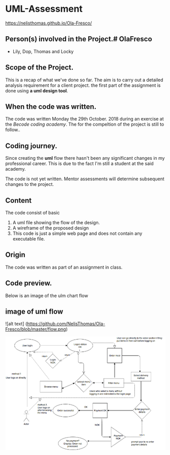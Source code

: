 # UML-Assessment
https://nelisthomas.github.io/Ola-Fresco/


## Person(s) involved in the Project.# OlaFresco


- Lily, Dop, Thomas and Locky 

## Scope of the Project.

This is a recap of what we've done so far. The aim is to carry out a detailed analysis requirement for a client project. the first part of the assignment is done using **a uml design  tool**.

## When the code was written.

The code was written Monday the 29th October. 2018 during an exercise at the _Becode coding academy_. The for the compeltion of the project is still to follow..
 
## Coding journey.

Since creating the **uml** flow there hasn't been any significant changes in my professional career. This is due to the fact I'm still a student at the said academy.

The code is not yet written. Mentor assessments will determine subsequent changes to the project. 

## Content

The code consist of basic 
1. A uml file showing the flow of the design.
2. A wireframe of the proposed design
3. This code is just a simple web page and does not contain any executable file.

## Origin

The code was written as part of an assignment in class.

## Code preview.

 Below is an image of the ulm chart flow

## image of uml flow
![alt text] (https://github.com/NelisThomas/Ola-Fresco/blob/master/flow.png)

![Screenshot](flow.png)

